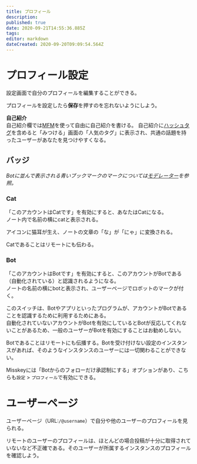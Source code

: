 ```yaml
---
title: プロフィール
description: 
published: true
date: 2020-09-21T14:55:36.885Z
tags: 
editor: markdown
dateCreated: 2020-09-20T09:09:54.564Z
---
```


# プロフィール設定
設定画面で自分のプロフィールを編集することができる。

プロフィールを設定したら**保存**を押すのを忘れないようにしよう。

**自己紹介**  
自己紹介欄では[MFM](/function/mfm)を使って自由に自己紹介を書ける。 
自己紹介に[ハッシュタグ](/function/hashtag)を含めると「みつける」画面の「人気のタグ」に表示され、共通の話題を持ったユーザーがあなたを見つけやすくなる。

## バッジ
*Botに並んで表示される青いブックマークのマークについては[モデレーター](/function/moderator)を参照。*

### Cat
「このアカウントはCatです」を有効にすると、あなたはCatになる。  
ノート内で名前の横にcatと表示される。

アイコンに猫耳が生え、ノートの文章の「な」が「にゃ」に変換される。

Catであることはリモートにも伝わる。

### Bot
「このアカウントはBotです」を有効にすると、このアカウントがBotである（自動化されている）と認識されるようになる。  
ノートの名前の横にbotと表示され、ユーザーページでロボットのマークが付く。

このスイッチは、Botやアプリといったプログラムが、アカウントがBotであることを認識するために利用するためにある。  
自動化されていないアカウントがBotを有効にしているとBotが反応してくれないことがあるため、一般のユーザーがBotを有効にすることはお勧めしない。

Botであることはリモートにも伝播する。Botを受け付けない設定のインスタンスがあれば、そのようなインスタンスのユーザーには一切関わることができない。

Misskeyには「Botからのフォローだけ承認制にする」オプションがあり、こちらも`設定` > `プロフィール`で有効にできる。

# ユーザーページ
ユーザーページ（URL:`/@username`）で自分や他のユーザーのプロフィールを見られる。

リモートのユーザーのプロフィールは、ほとんどの場合投稿が十分に取得されていないなど不正確である。そのユーザーが所属するインスタンスのプロフィールを確認しよう。